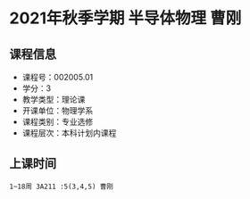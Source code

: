 # 2021年秋季学期 半导体物理 曹刚






## 课程信息

- 课程号：002005.01
- 学分：3
- 教学类型：理论课
- 开课单位：物理学系
- 课程类别：专业选修
- 课程层次：本科计划内课程

## 上课时间

```
1~18周 3A211 :5(3,4,5) 曹刚
```

